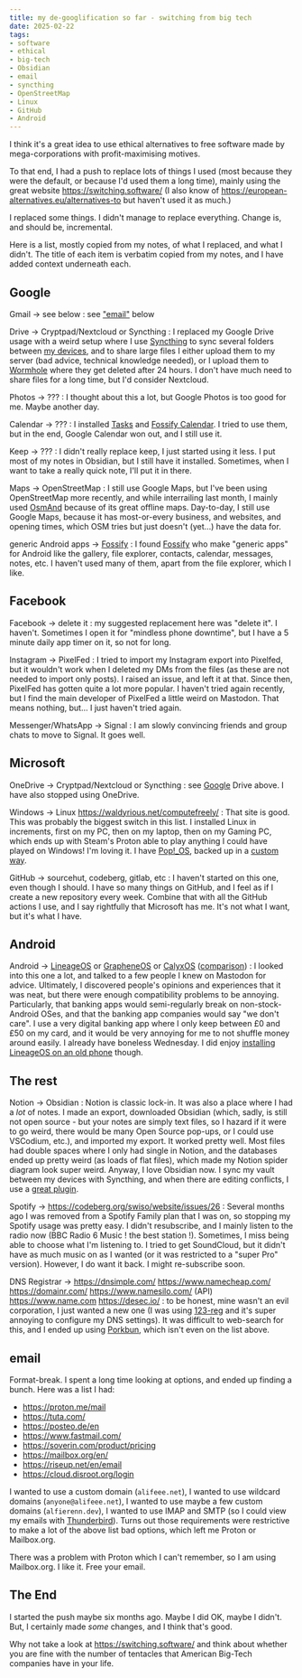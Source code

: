 ```yaml
---
title: my de-googlification so far - switching from big tech
date: 2025-02-22
tags:
- software
- ethical
- big-tech
- Obsidian
- email
- syncthing
- OpenStreetMap
- Linux
- GitHub
- Android
---
```

I think it's a great idea to use ethical alternatives to free software made by mega-corporations with profit-maximising motives.

To that end, I had a push to replace lots of things I used (most because they were the default, or because I'd used them a long time), mainly using the great website <https://switching.software/> (I also know of <https://european-alternatives.eu/alternatives-to> but haven't used it as much.)

I replaced some things. I didn't manage to replace everything. Change is, and should be, incremental.

Here is a list, mostly copied from my notes, of what I replaced, and what I didn't. The title of each item is verbatim copied from my notes, and I have added context underneath each.

## Google

Gmail -> see below
: see ["email"](#email) below

Drive -> Cryptpad/Nextcloud or Syncthing
: I replaced my Google Drive usage with a weird setup where I use [Syncthing](https://syncthing.net/) to sync several folders between [my devices](https://blog.alifeee.co.uk/notes/names-for-all-my-computing-devices/), and to share large files I either upload them to my server (bad advice, technical knowledge needed), or I upload them to [Wormhole](https://wormhole.app/) where they get deleted after 24 hours. I don't have much need to share files for a long time, but I'd consider Nextcloud.

Photos -> ???
: I thought about this a lot, but Google Photos is too good for me. Maybe another day.

Calendar -> ???
: I installed [Tasks](https://tasks.org/) and [Fossify Calendar](https://play.google.com/store/apps/details?id=org.fossify.calendar). I tried to use them, but in the end, Google Calendar won out, and I still use it.

Keep -> ???
: I didn't really replace keep, I just started using it less. I put most of my notes in Obsidian, but I still have it installed. Sometimes, when I want to take a really quick note, I'll put it in there.

Maps -> OpenStreetMap
: I still use Google Maps, but I've been using OpenStreetMap more recently, and while interrailing last month, I mainly used [OsmAnd](https://osmand.net/) because of its great offline maps. Day-to-day, I still use Google Maps, because it has most-or-every business, and websites, and opening times, which OSM tries but just doesn't (yet…) have the data for.

generic Android apps -> [Fossify](https://play.google.com/store/apps/dev?id=7297838378654322558)
: I found [Fossify](https://play.google.com/store/apps/dev?id=7297838378654322558) who make "generic apps" for Android like the gallery, file explorer, contacts, calendar, messages, notes, etc. I haven't used many of them, apart from the file explorer, which I like.

## Facebook

Facebook -> delete it
: my suggested replacement here was "delete it". I haven't. Sometimes I open it for "mindless phone downtime", but I have a 5 minute daily app timer on it, so not for long.

Instagram -> PixelFed
: I tried to import my Instagram export into Pixelfed, but it wouldn't work when I deleted my DMs from the files (as these are not needed to import only posts). I raised an issue, and left it at that. Since then, PixelFed has gotten quite a lot more popular. I haven't tried again recently, but I find the main developer of PixelFed a little weird on Mastodon. That means nothing, but… I just haven't tried again.

Messenger/WhatsApp -> Signal
: I am slowly convincing friends and group chats to move to Signal. It goes well.

## Microsoft

OneDrive -> Cryptpad/Nextcloud or Syncthing
: see [Google](#google) Drive above. I have also stopped using OneDrive.

Windows -> Linux <https://waldyrious.net/computefreely/>
: That site is good. This was probably the biggest switch in this list. I installed Linux in increments, first on my PC, then on my laptop, then on my Gaming PC, which ends up with Steam's Proton able to play anything I could have played on Windows! I'm loving it. I have [Pop!\_OS](https://github.com/alifeee/pop-os-backup), backed up in a [custom way](https://github.com/alifeee/pop-os-backup).

GitHub -> sourcehut, codeberg, gitlab, etc
: I haven't started on this one, even though I should. I have so many things on GitHub, and I feel as if I create a new repository every week. Combine that with all the GitHub actions I use, and I say rightfully that Microsoft has me. It's not what I want, but it's what I have.

## Android

Android -> [LineageOS](https://lineageos.org/) or [GrapheneOS](https://grapheneos.org/) or [CalyxOS](https://calyxos.org/) ([comparison](https://eylenburg.github.io/android_comparison.htm))
: I looked into this one a lot, and talked to a few people I knew on Mastodon for advice. Ultimately, I discovered people's opinions and experiences that it was neat, but there were enough compatibility problems to be annoying. Particularly, that banking apps would semi-regularly break on non-stock-Android OSes, and that the banking app companies would say "we don't care". I use a very digital banking app where I only keep between £0 and £50 on my card, and it would be very annoying for me to not shuffle money around easily. I already have boneless Wednesday. I did enjoy [installing LineageOS on an old phone](https://blog.alifeee.co.uk/notes/flashing-an-old-android-phone-with-lineage-os/) though.

## The rest

Notion -> Obsidian
: Notion is classic lock-in. It was also a place where I had a *lot* of notes. I made an export, downloaded Obsidian (which, sadly, is still not open source - but your notes are simply text files, so I hazard if it were to go weird, there would be many Open Source pop-ups, or I could use VSCodium, etc.), and imported my export. It worked pretty well. Most files had double spaces where I only had single in Notion, and the databases ended up pretty weird (as loads of flat files), which made my Notion spider diagram look super weird. Anyway, I love Obsidian now. I sync my vault between my devices with Syncthing, and when there are editing conflicts, I use a [great plugin](https://github.com/friebetill/obsidian-file-diff).

Spotify -> <https://codeberg.org/swiso/website/issues/26>
: Several months ago I was removed from a Spotify Family plan that I was on, so stopping my Spotify usage was pretty easy. I didn't resubscribe, and I mainly listen to the radio now (BBC Radio 6 Music ! the best station !). Sometimes, I miss being able to choose what I'm listening to. I tried to get SoundCloud, but it didn't have as much music on as I wanted (or it was restricted to a "super Pro" version). However, I do want it back. I might re-subscribe soon.

DNS Registrar -> <https://dnsimple.com/> <https://www.namecheap.com/> <https://domainr.com/> <https://www.namesilo.com/> (API) <https://www.name.com> <https://desec.io/>
: to be honest, mine wasn't an evil corporation, I just wanted a new one (I was using [123-reg](https://www.123-reg.co.uk/) and it's super annoying to configure my DNS settings). It was difficult to web-search for this, and I ended up using [Porkbun](https://porkbun.com/), which isn't even on the list above.

## email

Format-break. I spent a long time looking at options, and ended up finding a bunch. Here was a list I had:

- <https://proton.me/mail>
- <https://tuta.com/>
- <https://posteo.de/en>
- <https://www.fastmail.com/>
- <https://soverin.com/product/pricing>
- <https://mailbox.org/en/>
- <https://riseup.net/en/email>
- <https://cloud.disroot.org/login>

I wanted to use a custom domain (`alifeee.net`), I wanted to use wildcard domains (`anyone@alifeee.net`), I wanted to use maybe a few custom domains (`alfierenn.dev`), I wanted to use IMAP and SMTP (so I could view my emails with [Thunderbird](https://www.thunderbird.net/)). Turns out those requirements were restrictive to make a lot of the above list bad options, which left me Proton or Mailbox.org.

There was a problem with Proton which I can't remember, so I am using Mailbox.org. I like it. Free your email.

## The End

I started the push maybe six months ago. Maybe I did OK, maybe I didn't. But, I certainly made *some* changes, and I think that's good.

Why not take a look at <https://switching.software/> and think about whether you are fine with the number of tentacles that American Big-Tech companies have in your life.
